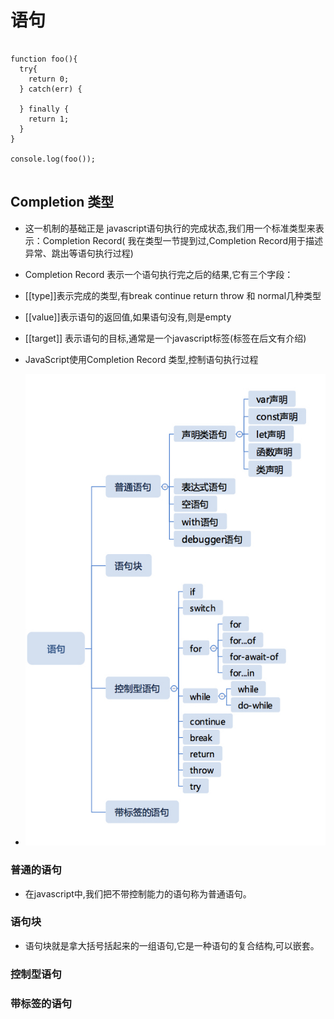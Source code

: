 # 语句

```

function foo(){
  try{
    return 0;
  } catch(err) {

  } finally {
    return 1;
  }
}

console.log(foo());


```

## Completion 类型

* 这一机制的基础正是 javascript语句执行的完成状态,我们用一个标准类型来表示：Completion Record( 我在类型一节提到过,Completion Record用于描述异常、跳出等语句执行过程)
  
* Completion Record 表示一个语句执行完之后的结果,它有三个字段：
* [[type]]表示完成的类型,有break continue return throw 和 normal几种类型
* [[value]]表示语句的返回值,如果语句没有,则是empty
* [[target]] 表示语句的目标,通常是一个javascript标签(标签在后文有介绍)  

* JavaScript使用Completion Record 类型,控制语句执行过程

* ![](https://raw.githubusercontent.com/1391020381/Web-Foundation/master/articles/%E9%87%8D%E5%AD%A6%E5%89%8D%E7%AB%AF/img/%E8%AF%AD%E5%8F%A5%E5%88%86%E7%B1%BB.jpg)

### 普通的语句
* 在javascript中,我们把不带控制能力的语句称为普通语句。

### 语句块

* 语句块就是拿大括号括起来的一组语句,它是一种语句的复合结构,可以嵌套。

### 控制型语句

### 带标签的语句